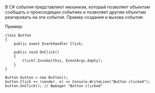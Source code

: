 В C# события представляют механизм, который позволяет объектам сообщать о 
происходящих событиях и позволяет другим объектам реагировать на эти события.
Пример создания и вызова события:

Пример:

```
class Button
{
    public event EventHandler Click;

    public void OnClick()
    {
        Click?.Invoke(this, EventArgs.Empty);
    }
}

Button button = new Button();
button.Click += (sender, e) => Console.WriteLine("Button clicked");
button.OnClick(); // Выводит "Button clicked"
```
